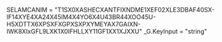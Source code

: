 SELAMCANIM = "T1SX0XASHECXANTFIXNDME1XEF02XLE3DBAF40SX-IF14XYE4XA24X45IM4X4YO6X4U43BR44XOO45U-H5XDTTX6XPSXFXGPXSXPXYMEYAX7GAIXN-IWK8XIxGFL9LXK1X0IFHLLXY11GF1XX1XJXXU"
_G.KeyInput = "string"
